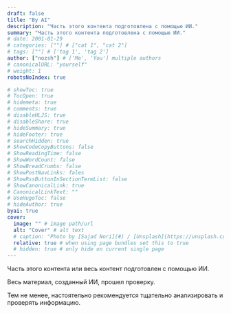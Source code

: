 ```yaml
---
draft: false
title: "By AI"
description: "Часть этого контента подготовлена с помощью ИИ."
summary: "Часть этого контента подготовлена с помощью ИИ."
# date: 2001-01-29
# categories: [""] # ["cat 1", "cat 2"]
# tags: [""] # ['tag 1', 'tag 2']
author: ["nozsh"] # ['Me', 'You'] multiple authors
# canonicalURL: "yourself"
# weight: 1
robotsNoIndex: true

# showToc: true
# TocOpen: true
# hidemeta: true
# comments: true
# disableHLJS: true
# disableShare: true
# hideSummary: true
# hideFooter: true
# searchHidden: true
# ShowCodeCopyButtons: false
# ShowReadingTime: false
# ShowWordCount: false
# ShowBreadCrumbs: false
# ShowPostNavLinks: fales
# ShowRssButtonInSectionTermList: false
# ShowCanonicalLink: true
# CanonicalLinkText: ""
# UseHugoToc: false
# hideAuthor: true
byai: true
cover:
  image: "" # image path/url
  alt: "Cover" # alt text
  # caption: "Photo by [Sajad Nori](#) / [Unsplash](https://unsplash.com/?nt)" # display caption under cover
  relative: true # when using page bundles set this to true
  # hidden: true # only hide on current single page
---
```


Часть этого контента или весь контент подготовлен с помощью ИИ.

Весь материал, созданный ИИ, прошел проверку.

Тем не менее, настоятельно рекомендуется тщательно анализировать и проверять информацию.
